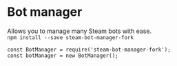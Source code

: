 # Bot manager
Allows you to manage many Steam bots with ease.  
`npm install --save steam-bot-manager-fork`
```
const BotManager = require('steam-bot-manager-fork');
const botManager = new BotManager();
```